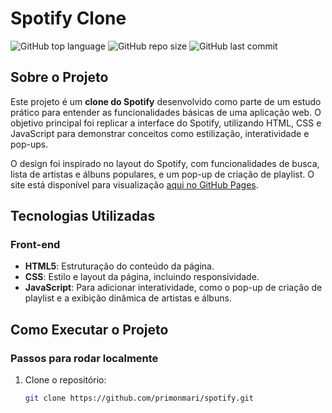 # Spotify Clone  
![GitHub top language](https://img.shields.io/github/languages/top/primonmari/spotify?color=yellow) ![GitHub repo size](https://img.shields.io/github/repo-size/primonmari/spotify?color=orange) ![GitHub last commit](https://img.shields.io/github/last-commit/primonmari/spotify?color=red)

## Sobre o Projeto
Este projeto é um **clone do Spotify** desenvolvido como parte de um estudo prático para entender as funcionalidades básicas de uma aplicação web. O objetivo principal foi replicar a interface do Spotify, utilizando HTML, CSS e JavaScript para demonstrar conceitos como estilização, interatividade e pop-ups.

O design foi inspirado no layout do Spotify, com funcionalidades de busca, lista de artistas e álbuns populares, e um pop-up de criação de playlist. O site está disponível para visualização [aqui no GitHub Pages](https://seu-usuario.github.io/spotify-clone).

## Tecnologias Utilizadas

### Front-end  
- **HTML5**: Estruturação do conteúdo da página.
- **CSS**: Estilo e layout da página, incluindo responsividade.
- **JavaScript**: Para adicionar interatividade, como o pop-up de criação de playlist e a exibição dinâmica de artistas e álbuns.


## Como Executar o Projeto

### Passos para rodar localmente
1. Clone o repositório:
   ```bash
   git clone https://github.com/primonmari/spotify.git
